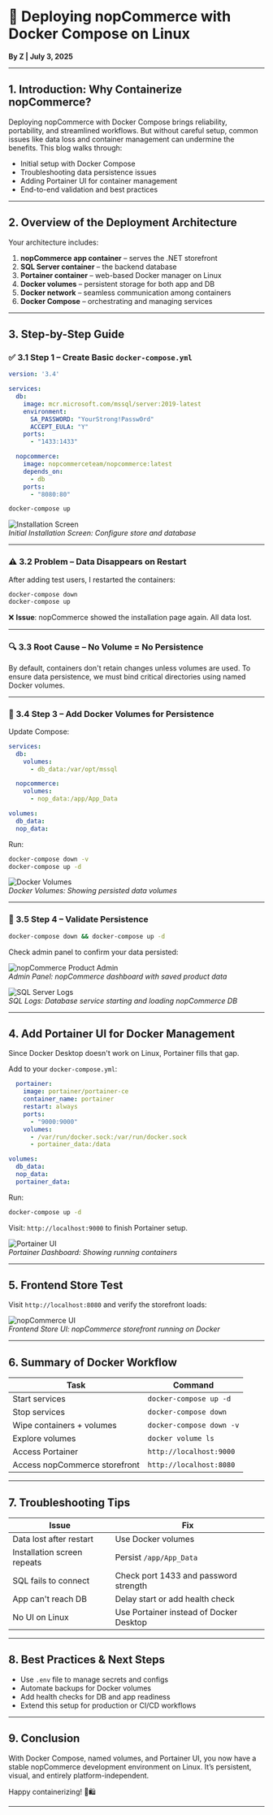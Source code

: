 
# 🚀 Deploying nopCommerce with Docker Compose on Linux  
**By Z | July 3, 2025**

---

## 1. Introduction: Why Containerize nopCommerce?

Deploying nopCommerce with Docker Compose brings reliability, portability, and streamlined workflows. But without careful setup, common issues like data loss and container management can undermine the benefits. This blog walks through:

- Initial setup with Docker Compose  
- Troubleshooting data persistence issues  
- Adding Portainer UI for container management  
- End-to-end validation and best practices

---

## 2. Overview of the Deployment Architecture

Your architecture includes:

1. **nopCommerce app container** – serves the .NET storefront  
2. **SQL Server container** – the backend database  
3. **Portainer container** – web-based Docker manager on Linux  
4. **Docker volumes** – persistent storage for both app and DB  
5. **Docker network** – seamless communication among containers  
6. **Docker Compose** – orchestrating and managing services

---

## 3. Step-by-Step Guide

### ✅ 3.1 Step 1 – Create Basic `docker-compose.yml`

```yaml
version: '3.4'

services:
  db:
    image: mcr.microsoft.com/mssql/server:2019-latest
    environment:
      SA_PASSWORD: "YourStrong!Passw0rd"
      ACCEPT_EULA: "Y"
    ports:
      - "1433:1433"

  nopcommerce:
    image: nopcommerceteam/nopcommerce:latest
    depends_on:
      - db
    ports:
      - "8080:80"
```

```bash
docker-compose up
```

![Installation Screen](images/Installation.jpg)  
*Initial Installation Screen: Configure store and database*

---

### ⚠️ 3.2 Problem – Data Disappears on Restart

After adding test users, I restarted the containers:

```bash
docker-compose down
docker-compose up
```

❌ **Issue**: nopCommerce showed the installation page again. All data lost.

---

### 🔍 3.3 Root Cause – No Volume = No Persistence

By default, containers don't retain changes unless volumes are used. To ensure data persistence, we must bind critical directories using named Docker volumes.

---

### 💾 3.4 Step 3 – Add Docker Volumes for Persistence

Update Compose:

```yaml
services:
  db:
    volumes:
      - db_data:/var/opt/mssql

  nopcommerce:
    volumes:
      - nop_data:/app/App_Data

volumes:
  db_data:
  nop_data:
```

Run:

```bash
docker-compose down -v
docker-compose up -d
```

![Docker Volumes](images/volumes.png)  
*Docker Volumes: Showing persisted data volumes*

---

### 🔁 3.5 Step 4 – Validate Persistence

```bash
docker-compose down && docker-compose up -d
```

Check admin panel to confirm your data persisted:

![nopCommerce Product Admin](images/adminPanel.png)  
*Admin Panel: nopCommerce dashboard with saved product data*

![SQL Server Logs](images/logs.png)  
*SQL Logs: Database service starting and loading nopCommerce DB*

---

## 4. Add Portainer UI for Docker Management

Since Docker Desktop doesn't work on Linux, Portainer fills that gap.

Add to your `docker-compose.yml`:

```yaml
  portainer:
    image: portainer/portainer-ce
    container_name: portainer
    restart: always
    ports:
      - "9000:9000"
    volumes:
      - /var/run/docker.sock:/var/run/docker.sock
      - portainer_data:/data

volumes:
  db_data:
  nop_data:
  portainer_data:
```

Run:

```bash
docker-compose up -d
```

Visit: `http://localhost:9000` to finish Portainer setup.

![Portainer UI](images/portainerUI.png)  
*Portainer Dashboard: Showing running containers*

---

## 5. Frontend Store Test

Visit `http://localhost:8080` and verify the storefront loads:

![nopCommerce UI](images/UI.png)  
*Frontend Store UI: nopCommerce storefront running on Docker*

---

## 6. Summary of Docker Workflow

| Task                          | Command                           |
|-------------------------------|------------------------------------|
| Start services                | `docker-compose up -d`            |
| Stop services                 | `docker-compose down`             |
| Wipe containers + volumes     | `docker-compose down -v`          |
| Explore volumes               | `docker volume ls`                |
| Access Portainer              | `http://localhost:9000`           |
| Access nopCommerce storefront | `http://localhost:8080`           |

---

## 7. Troubleshooting Tips

| Issue                        | Fix                                  |
|-----------------------------|---------------------------------------|
| Data lost after restart     | Use Docker volumes                    |
| Installation screen repeats | Persist `/app/App_Data`              |
| SQL fails to connect        | Check port 1433 and password strength |
| App can't reach DB          | Delay start or add health check       |
| No UI on Linux              | Use Portainer instead of Docker Desktop |

---

## 8. Best Practices & Next Steps

- Use `.env` file to manage secrets and configs  
- Automate backups for Docker volumes  
- Add health checks for DB and app readiness  
- Extend this setup for production or CI/CD workflows

---

## 9. Conclusion

With Docker Compose, named volumes, and Portainer UI, you now have a stable nopCommerce development environment on Linux. It’s persistent, visual, and entirely platform-independent.

Happy containerizing! 🐳🛍️

---


